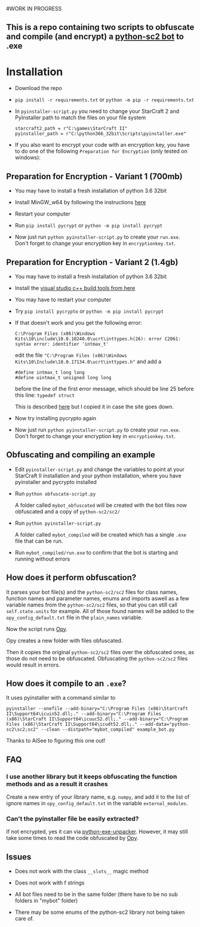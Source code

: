 #WORK IN PROGRESS

## This is a repo containing two scripts to obfuscate and compile (and encrypt) a [python-sc2 bot](https://github.com/Dentosal/python-sc2) to .exe

# Installation

- Download the repo

- `pip install -r requirements.txt` or `python -m pip -r requirements.txt`

- In `pyinstaller-script.py` you need to change your StarCraft 2 and PyInstaller path to match the files on your file system
    
    ```
    starcraft2_path = r"C:\games\StarCraft II"
    pyinstaller_path = r"C:\python366_32bit\Scripts\pyinstaller.exe"
    ```

- If you also want to encrypt your code with an encryption key, you have to do one of the following `Preparation for Encryption` (only tested on windows):

## Preparation for Encryption - Variant 1 (700mb)

- You may have to install a fresh installation of python 3.6 32bit

- Install MinGW_w64 by following the instructions [here](https://wiki.python.org/moin/WindowsCompilers#GCC_-_MinGW-w64_.28x86.2C_x64.29)

- Restart your computer

- Run `pip install pycrypt` or `python -m pip install pycrypt`

- Now just run `python pyinstaller-script.py` to create your `run.exe`. Don't forget to change your encryption key in `encryptionkey.txt`.


## Preparation for Encryption - Variant 2 (1.4gb)

- You may have to install a fresh installation of python 3.6 32bit

- Install the [visual studio c++ build tools from here](https://wiki.python.org/moin/WindowsCompilers#Microsoft_Visual_C.2B-.2B-_14.0_standalone:_Build_Tools_for_Visual_Studio_2017_.28x86.2C_x64.2C_ARM.2C_ARM64.29)

- You may have to restart your computer

- Try `pip install pycrypto` or `python -m pip install pycrypt`

- If that doesn't work and you get the following error:
    
    ```C:\Program Files (x86)\Windows Kits\10\include\10.0.10240.0\ucrt\inttypes.h(26): error C2061: syntax error: identifier 'intmax_t'```

    edit the file `"C:\Program Files (x86)\Windows Kits\10\Include\10.0.17134.0\ucrt\inttypes.h"` and add a 
    ```
    #define intmax_t long long
    #define uintmax_t unsigned long long
    ```
    before the line of the first error message, which should be line 25 before this line: `typedef struct`
    
    This is described [here](http://www.xavierdupre.fr/app/pymyinstall/helpsphinx/blog/2017/2017-01-03_pycrypto.html) but I copied it in case the site goes down.

- Now try installing pycrypto again

- Now just run `python pyinstaller-script.py` to create your `run.exe`. Don't forget to change your encryption key in `encryptionkey.txt`.

## Obfuscating and compiling an example

- Edit `pyinstaller-script.py` and change the variables to point at your StarCraft II installation and your python installation, where you have pyinstaller and pycrypto installed

- Run `python obfuscate-script.py`

    A folder called `mybot_obfuscated` will be created with the bot files now obfuscated and a copy of `python-sc2/sc2/`
- Run `python pyinstaller-script.py`

    A folder called `mybot_compiled` will be created which has a single `.exe` file that can be run.

- Run `mybot_compiled/run.exe` to confirm that the bot is starting and running without errors

## How does it perform obfuscation?

It parses your bot file(s) and the `python-sc2/sc2` files for class names, function names and parameter names, enums and imports aswell as a few variable names from the `python-sc2/sc2` files, so that you can still call `self.state.units` for example. All of those found names will be added to the `opy_config_default.txt` file in the `plain_names` variable.

Now the script runs [Opy](https://github.com/QQuick/Opy).

Opy creates a new folder with files obfuscated.

Then it copies the original `python-sc2/sc2` files over the obfuscated ones, as those do not need to be obfuscated. Obfuscating the `python-sc2/sc2` files would result in errors.

## How does it compile to an `.exe`?

It uses pyinstaller with a command similar to

`pyinstaller --onefile --add-binary="C:\Program Files (x86)\StarCraft II\Support64\icuin52.dll;." --add-binary="C:\Program Files (x86)\StarCraft II\Support64\icuuc52.dll;." --add-binary="C:\Program Files (x86)\StarCraft II\Support64\icudt52.dll;." --add-data="python-sc2\sc2;sc2" --clean --distpath="mybot_compiled" example_bot.py`

Thanks to AiSee to figuring this one out!

## FAQ

### I use another library but it keeps obfuscating the function methods and as a result it crashes

Create a new entry of your library name, e.g. `numpy`, and add it to the list of ignore names in `opy_config_default.txt` in the variable `external_modules`. 

### Can't the pyinstaller file be easily extracted?

If not encrypted, yes it can via [python-exe-unpacker](https://github.com/countercept/python-exe-unpacker).
However, it may still take some times to read the code obfuscated by [Opy](https://github.com/QQuick/Opy).

## Issues

- Does not work with the class `__slots__` magic method

- Does not work with f strings

- All bot files need to be in the same folder (there have to be no sub folders in "mybot" folder)

- There may be some enums of the python-sc2 library not being taken care of.
